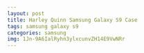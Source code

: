 ```yaml
---
layout: post
title: Harley Quinn Samsung Galaxy S9 Case
tags: samsung galaxy s9
categories: samsung
img: 1Jn-9A6IalRyhn3ylxcunvZH14E9VwNRr
---
```

